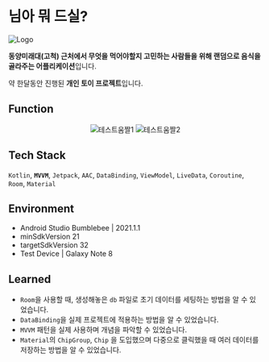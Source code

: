 # 님아 뭐 드실?
![Logo](https://user-images.githubusercontent.com/85336456/157661472-b78050fb-910b-4174-9a87-9319d1ff75ed.png)

**동양미래대(고척) 근처에서 무엇을 먹어야할지 고민하는 사람들을 위해 랜덤으로 음식을 골라주는 어플리케이션**입니다.

약 한달동안 진행된 **개인 토이 프로젝트**입니다.

## Function

<div align = "center"> 

![테스트움짤1](https://user-images.githubusercontent.com/85336456/158518261-6cbd4a9d-be30-4c86-9b8d-681b70975203.gif)
![테스트움짤2](https://user-images.githubusercontent.com/85336456/158518267-7483bcea-25f4-407e-be36-e0f5d49a0f65.gif)

  </div>
  
## Tech Stack
`Kotlin`, **`MVVM`**, `Jetpack`, `AAC`, `DataBinding`, `ViewModel`, `LiveData`, `Coroutine`, `Room`, `Material`

## Environment
- Android Studio Bumblebee | 2021.1.1
- minSdkVersion 21
- targetSdkVersion 32
- Test Device | Galaxy Note 8

## Learned
- `Room`을 사용할 때, 생성해놓은 `db` 파일로 초기 데이터를 세팅하는 방법을 알 수 있었습니다.
- `DataBinding`을 실제 프로젝트에 적용하는 방법을 알 수 있었습니다.
- `MVVM` 패턴을 실제 사용하며 개념을 파악할 수 있었습니다.
- `Material`의 `ChipGroup`, `Chip` 을 도입했으며 다중으로 클릭했을 때 여러 데이터를 저장하는 방법을 알 수 있었습니다.
